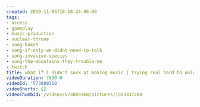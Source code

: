 ```yaml
---
created: 2019-11-04T18:18:24-06:00
tags:
- access
- gameplay
- music-production
- nuclear-throne
- song-bokeh
- song-if-only-we-didnt-need-to-talk
- song-invasive-species
- song-the-mountains-they-trouble-me
- twitch
title: what if i didn't suck at making music | trying real hard to unlock frog
videoDuration: 7890.0
videoId: '573889368'
videoShorts: []
videoThumbId: /videos/573889368/pictures/1583337208
---
```

